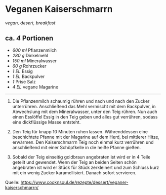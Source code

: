 # Veganen Kaiserschmarrn

*vegan, desert, breakfast*

**ca. *4* Portionen**
-----

- *600 ml* Pflanzenmilch
- *280 g* Dinkelmehl
- *150 ml* Mineralwasser
- *60 g* Rohrzucker
- *1 EL* Essig
- *1 EL* Backpulver
- *1* Prise Salz
- *4 EL* vegane Magarine
-----

1. Die Pflanzenmilch schaumig rühren und nach und nach den Zucker unterrühren. Anschließend das Mehl vermischt mit dem Backpulver, in Abwechslung mit dem Mineralwasser, unter den Teig rühren. Nun auch einen Esslöffel Essig in den Teig geben und alles gut verrühren, sodass eine dickflüssige Masse entsteht.

2. Den Teig für knapp 10 Minuten ruhen lassen. Währenddessen eine beschichtete Pfanne mit der Magarine auf dem Herd, bei mittlerer Hitze, erwärmen. Den Kaiserschmarrn Teig noch einmal kurz verrühren und anschließend mit einer Schöpfkelle in die heiße Pfanne gießen.

3. Sobald der Teig einseitig goldbraun angebraten ist wird er in 4 Teile geteilt und gewendet. Wenn der Teig an beiden Seiten schön angebraten ist wird er Stück für Stück zerkleinert und zum Schluss kurz mit ein wenig Zucker karamellisiert. Danach sofort servieren.

Quelle: https://www.cooknsoul.de/rezepte/dessert/veganer-kaiserschmarrn/